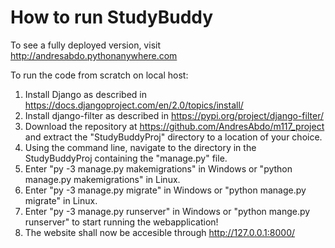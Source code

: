 # How to run StudyBuddy

To see a fully deployed version, visit http://andresabdo.pythonanywhere.com

To run the code from scratch on local host:
1. Install Django as described in https://docs.djangoproject.com/en/2.0/topics/install/
2. Install django-filter as described in
https://pypi.org/project/django-filter/
3. Download the repository at https://github.com/AndresAbdo/m117_project and extract the "StudyBuddyProj" directory to a location of your choice.
4. Using the command line, navigate to the directory in the StudyBuddyProj containing the "manage.py" file.
5. Enter "py -3 manage.py makemigrations" in Windows or "python manage.py makemigrations" in Linux.
6. Enter "py -3 manage.py migrate" in Windows or "python manage.py migrate" in Linux.
7. Enter "py -3 manage.py runserver" in Windows or "python mange.py runserver" to start running the webapplication!
8. The website shall now be accesible through http://127.0.0.1:8000/
